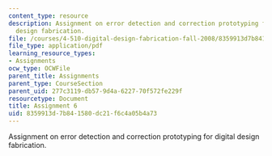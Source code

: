 ```yaml
---
content_type: resource
description: Assignment on error detection and correction prototyping for digital
  design fabrication.
file: /courses/4-510-digital-design-fabrication-fall-2008/8359913d7b841580dc21f6c4a05b4a73_assn6.pdf
file_type: application/pdf
learning_resource_types:
- Assignments
ocw_type: OCWFile
parent_title: Assignments
parent_type: CourseSection
parent_uid: 277c3119-db57-9d4a-6227-70f572fe229f
resourcetype: Document
title: Assignment 6
uid: 8359913d-7b84-1580-dc21-f6c4a05b4a73
---
```

Assignment on error detection and correction prototyping for digital design fabrication.

